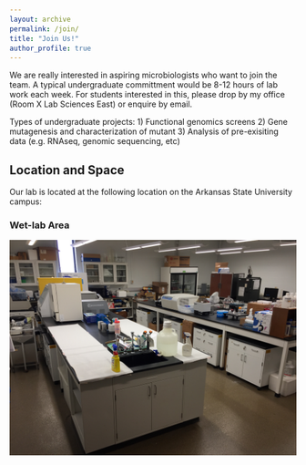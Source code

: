 ```yaml
---
layout: archive
permalink: /join/
title: "Join Us!"
author_profile: true
---
```


We are really interested in aspiring microbiologists who want to join the team. A typical undergraduate committment would be 8-12 hours of lab work each week. For students interested in this, please drop by my office (Room X Lab Sciences East) or enquire by email.

Types of undergraduate projects: 1) Functional genomics screens 2) Gene mutagenesis and characterization of mutant 3) Analysis of pre-exisiting data (e.g. RNAseq, genomic sequencing, etc)

## Location and Space

Our lab is located at the following location on the Arkansas State University campus:



### Wet-lab Area

<img src='/images/IMG_0447.JPG'>

